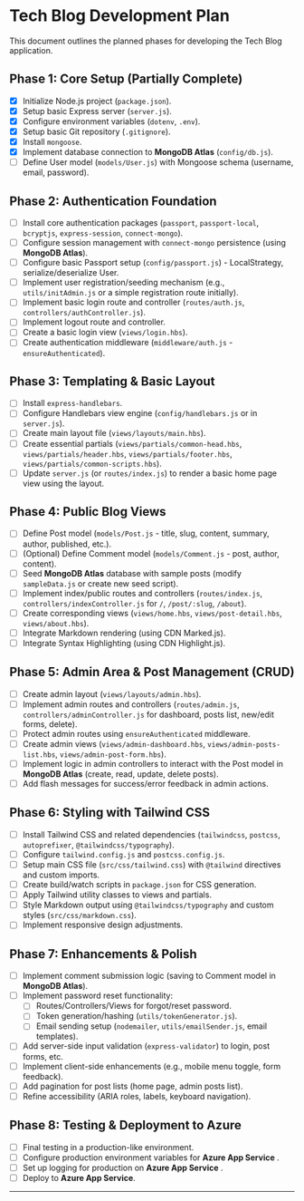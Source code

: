 # Tech Blog Development Plan

This document outlines the planned phases for developing the Tech Blog application.

## Phase 1: Core Setup (Partially Complete)

*   [x] Initialize Node.js project (`package.json`).
*   [x] Setup basic Express server (`server.js`).
*   [x] Configure environment variables (`dotenv`, `.env`).
*   [x] Setup basic Git repository (`.gitignore`).
*   [x] Install `mongoose`.
*   [x] Implement database connection to **MongoDB Atlas** (`config/db.js`).
*   [ ] Define User model (`models/User.js`) with Mongoose schema (username, email, password).

## Phase 2: Authentication Foundation

*   [ ] Install core authentication packages (`passport`, `passport-local`, `bcryptjs`, `express-session`, `connect-mongo`).
*   [ ] Configure session management with `connect-mongo` persistence (using **MongoDB Atlas**).
*   [ ] Configure basic Passport setup (`config/passport.js`) - LocalStrategy, serialize/deserialize User.
*   [ ] Implement user registration/seeding mechanism (e.g., `utils/initAdmin.js` or a simple registration route initially).
*   [ ] Implement basic login route and controller (`routes/auth.js`, `controllers/authController.js`).
*   [ ] Implement logout route and controller.
*   [ ] Create a basic login view (`views/login.hbs`).
*   [ ] Create authentication middleware (`middleware/auth.js` - `ensureAuthenticated`).

## Phase 3: Templating & Basic Layout

*   [ ] Install `express-handlebars`.
*   [ ] Configure Handlebars view engine (`config/handlebars.js` or in `server.js`).
*   [ ] Create main layout file (`views/layouts/main.hbs`).
*   [ ] Create essential partials (`views/partials/common-head.hbs`, `views/partials/header.hbs`, `views/partials/footer.hbs`, `views/partials/common-scripts.hbs`).
*   [ ] Update `server.js` (or `routes/index.js`) to render a basic home page view using the layout.

## Phase 4: Public Blog Views

*   [ ] Define Post model (`models/Post.js` - title, slug, content, summary, author, published, etc.).
*   [ ] (Optional) Define Comment model (`models/Comment.js` - post, author, content).
*   [ ] Seed **MongoDB Atlas** database with sample posts (modify `sampleData.js` or create new seed script).
*   [ ] Implement index/public routes and controllers (`routes/index.js`, `controllers/indexController.js` for `/`, `/post/:slug`, `/about`).
*   [ ] Create corresponding views (`views/home.hbs`, `views/post-detail.hbs`, `views/about.hbs`).
*   [ ] Integrate Markdown rendering (using CDN Marked.js).
*   [ ] Integrate Syntax Highlighting (using CDN Highlight.js).

## Phase 5: Admin Area & Post Management (CRUD)

*   [ ] Create admin layout (`views/layouts/admin.hbs`).
*   [ ] Implement admin routes and controllers (`routes/admin.js`, `controllers/adminController.js` for dashboard, posts list, new/edit forms, delete).
*   [ ] Protect admin routes using `ensureAuthenticated` middleware.
*   [ ] Create admin views (`views/admin-dashboard.hbs`, `views/admin-posts-list.hbs`, `views/admin-post-form.hbs`).
*   [ ] Implement logic in admin controllers to interact with the Post model in **MongoDB Atlas** (create, read, update, delete posts).
*   [ ] Add flash messages for success/error feedback in admin actions.

## Phase 6: Styling with Tailwind CSS

*   [ ] Install Tailwind CSS and related dependencies (`tailwindcss`, `postcss`, `autoprefixer`, `@tailwindcss/typography`).
*   [ ] Configure `tailwind.config.js` and `postcss.config.js`.
*   [ ] Setup main CSS file (`src/css/tailwind.css`) with `@tailwind` directives and custom imports.
*   [ ] Create build/watch scripts in `package.json` for CSS generation.
*   [ ] Apply Tailwind utility classes to views and partials.
*   [ ] Style Markdown output using `@tailwindcss/typography` and custom styles (`src/css/markdown.css`).
*   [ ] Implement responsive design adjustments.

## Phase 7: Enhancements & Polish

*   [ ] Implement comment submission logic (saving to Comment model in **MongoDB Atlas**).
*   [ ] Implement password reset functionality:
    *   [ ] Routes/Controllers/Views for forgot/reset password.
    *   [ ] Token generation/hashing (`utils/tokenGenerator.js`).
    *   [ ] Email sending setup (`nodemailer`, `utils/emailSender.js`, email templates).
*   [ ] Add server-side input validation (`express-validator`) to login, post forms, etc.
*   [ ] Implement client-side enhancements (e.g., mobile menu toggle, form feedback).
*   [ ] Add pagination for post lists (home page, admin posts list).
*   [ ] Refine accessibility (ARIA roles, labels, keyboard navigation).

## Phase 8: Testing & Deployment to Azure

*   [ ] Final testing in a production-like environment.
*   [ ] Configure production environment variables for **Azure App Service** .
*   [ ] Set up logging for production on **Azure App Service** .
*   [ ] Deploy to **Azure App Service**.

---
